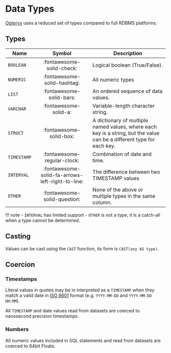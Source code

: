 # Data Types

[Opteryx](https://github.com/mabel-dev/opteryx) uses a reduced set of types compared to full RDBMS platforms.

## Types

Name        | Symbol                       | Description
----------- | :--------------------------: | --------------
`BOOLEAN`   | :fontawesome-solid-check:    | Logical boolean (True/False).
`NUMERIC`   | :fontawesome-solid-hashtag:  | All numeric types
`LIST`      | :fontawesome-solid-bars:     | An ordered sequence of data values.
`VARCHAR`   | :fontawesome-solid-a:        | Variable-length character string.
`STRUCT`    | :fontawesome-solid-box:      | A dictionary of multiple named values, where each key is a string, but the value can be a different type for each key.
`TIMESTAMP` | :fontawesome-regular-clock:  | Combination of date and time.
`INTERVAL`  | :fontawesome-solid-fa-arrows-left-right-to-line: | The difference between two TIMESTAMP values
`OTHER`     | :fontawesome-solid-question: | None of the above or multiple types in the same column. 

!!! note
    - `INTERVAL` has limited support
    - `OTHER` is not a type, it is a catch-all when a type cannot be determined.

## Casting

Values can be cast using the `CAST` function, its form is `CAST(any AS type)`.

## Coercion

### Timestamps

Literal values in quotes may be in interpreted as a `TIMESTAMP` when they match a valid date in [ISO 8601](https://www.iso.org/iso-8601-date-and-time-format.html)  format (e.g. `YYYY-MM-DD` and `YYYY-MM-DD HH:MM`).

All `TIMESTAMP` and date values read from datasets are coerced to nanosecond precision timestamps.

### Numbers

All numeric values included in SQL statements and read from datasets are coerced to 64bit Floats.